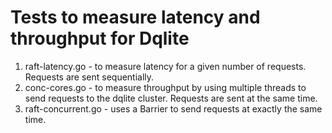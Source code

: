 # Tests to measure latency and throughput for Dqlite
1. raft-latency.go - to measure latency for a given number of requests. Requests are sent sequentially.
2. conc-cores.go - to measure throughput by using multiple threads to send requests to the dqlite cluster. Requests are sent at the same time.
3. raft-concurrent.go - uses a Barrier to send requests at exactly the same time.
